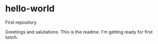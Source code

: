 # hello-world
First repository



Greetings and salutations.  This is the readme.  I'm getting ready for first lunch.
